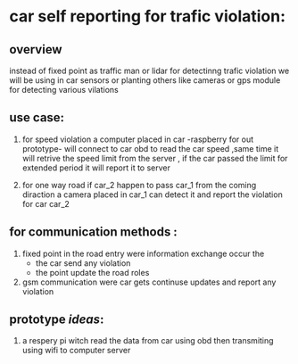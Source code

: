 # car self reporting for trafic violation:

## overview
instead of fixed point as traffic man or lidar for detectinng trafic violation we will be using in car sensors or planting others like cameras or gps module for detecting various vilations

## use case:
1. for speed violation a computer placed in car -raspberry for out prototype- will connect to car obd to read the car speed  ,same time it will retrive the speed limit from the server , if the car passed the limit for extended period it will report it to server

2. for one way road if car_2 happen to pass car_1 from the coming diraction a camera 
placed in car_1 can detect it and report the violation for car car_2

## for communication methods :
1. fixed point in the road entry were information exchange occur the 
	* the car send any violation 
	* the point update the road roles
2. gsm communication were car gets continuse updates and report any violation


## prototype _ideas_:
1. a respery pi witch read the data from car using obd then transmiting using wifi to computer server
